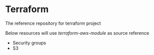 # Terraform

The reference repository for terraform project

Below resources will use *terraform-aws-module* as source reference

- Security groups
- S3
